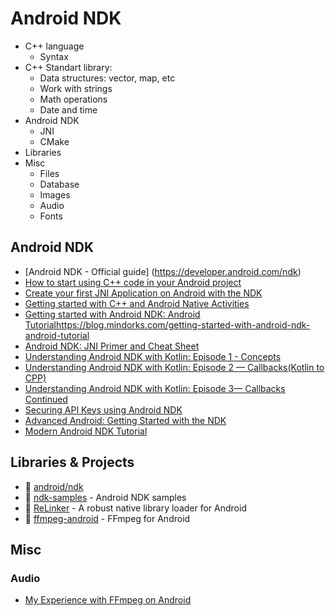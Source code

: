 # Android NDK

- C++ language
  - Syntax
- C++ Standart library:
  - Data structures: vector, map, etc
  - Work with strings
  - Math operations
  - Date and time
- Android NDK
  - JNI
  - CMake
- Libraries
- Misc 
  - Files
  - Database
  - Images
  - Audio
  - Fonts
  
## Android NDK

- [Android NDK - Official guide] (https://developer.android.com/ndk)
- [How to start using C++ code in your Android project](https://medium.com/free-code-camp/c-usage-in-android-4b57edf84322)
- [Create your first JNI Application on Android with the NDK](https://ssaurel.medium.com/create-your-first-jni-application-on-android-with-the-ndk-5f149508fb12)
- [Getting started with C++ and Android Native Activities](https://medium.com/androiddevelopers/getting-started-with-c-and-android-native-activities-2213b402ffff)
- [Getting started with Android NDK: Android Tutorial]()https://blog.mindorks.com/getting-started-with-android-ndk-android-tutorial
- [Android NDK: JNI Primer and Cheat Sheet](https://medium.com/tompee/android-ndk-jni-primer-and-cheat-sheet-18dd006ec07f)
- [Understanding Android NDK with Kotlin: Episode 1 - Concepts](https://medium.com/fueled-engineering/understanding-android-ndk-with-kotlin-episode-1-concepts-bbffd69d2ea6)
- [Understanding Android NDK with Kotlin: Episode 2 — Callbacks(Kotlin to CPP)](https://medium.com/fueled-engineering/understanding-android-ndk-with-kotlin-episode-2-callbacks-kotlin-to-cpp-e67a87d6d8c9)
- [Understanding Android NDK with Kotlin: Episode 3— Callbacks Continued](https://medium.com/fueled-engineering/understanding-android-ndk-with-kotlin-episode-3-callbacks-continued-bbeacf884848)
- [Securing API Keys using Android NDK](https://medium.com/@abhi007tyagi/storing-api-keys-using-android-ndk-6abb0adcadad)
- [Advanced Android: Getting Started with the NDK](https://code.tutsplus.com/tutorials/advanced-android-getting-started-with-the-ndk--mobile-2152)
- [Modern Android NDK Tutorial](https://medium.com/@jrejaud/modern-android-ndk-tutorial-630bc11829a2)

## Libraries & Projects

- 💾 [android/ndk](https://github.com/android/ndk)
- 💾 [ndk-samples](https://github.com/android/ndk-samples) - Android NDK samples
- 💾 [ReLinker](https://github.com/KeepSafe/ReLinker) - A robust native library loader for Android
- 💾 [ffmpeg-android](https://github.com/WritingMinds/ffmpeg-android) - FFmpeg for Android

## Misc


### Audio
- [My Experience with FFmpeg on Android](https://medium.com/hackernoon/android-ndk-my-experience-with-ffmpeg-93dd7e4b9269)
